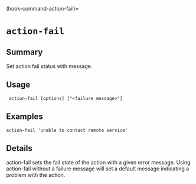 (hook-command-action-fail)=
# `action-fail`
## Summary
Set action fail status with message.

## Usage
``` action-fail [options] ["<failure message>"]```

## Examples

    action-fail 'unable to contact remote service'


## Details

action-fail sets the fail state of the action with a given error message.  Using
action-fail without a failure message will set a default message indicating a
problem with the action.